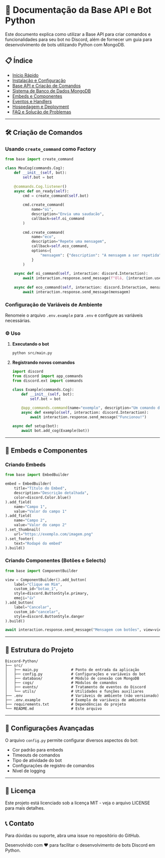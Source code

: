 # 🚀 Documentação da Base API e Bot Python

Este documento explica como utilizar a Base API para criar comandos e funcionalidades para seu bot no Discord, além de fornecer um guia para desenvolvimento de bots utilizando Python com MongoDB.

## 📋 Índice

- [Início Rápido](./wiki/Quick-Start)
- [Instalação e Configuração](./wiki/Installation-and-Configuration)
- [Base API e Criação de Comandos](./wiki/Base-API-and-Commands)
- [Sistema de Banco de Dados MongoDB](./wiki/MongoDB-Database)
- [Embeds e Componentes](./wiki/Embeds-and-Components)
- [Eventos e Handlers](./wiki/Events-and-Handlers)
- [Hospedagem e Deployment](./wiki/Hosting-and-Deployment)
- [FAQ e Solução de Problemas](./wiki/FAQ-and-Troubleshooting)

---

## 🛠️ Criação de Comandos

### Usando `create_command` como Factory

```python
from base import create_command

class MeuCog(commands.Cog):
    def __init__(self, bot):
        self.bot = bot
        
    @commands.Cog.listener()
    async def on_ready(self):
        cmd = create_command(self.bot)
        
        cmd.create_command(
            name="oi",
            description="Envia uma saudacão",
            callback=self.oi_command
        )
        
        cmd.create_command(
            name="eco",
            description="Repete uma mensagem",
            callback=self.eco_command,
            options={
                "mensagem": {"description": "A mensagem a ser repetida"}
            }
        )
        
    async def oi_command(self, interaction: discord.Interaction):
        await interaction.response.send_message(f"Olá, {interaction.user.mention}!")
        
    async def eco_command(self, interaction: discord.Interaction, mensagem: str):
        await interaction.response.send_message(mensagem)
```

### Configuração de Variáveis de Ambiente

Renomeie o arquivo `.env.example` para `.env` e configure as variáveis necessárias.

### ⚙️ Uso

1. **Executando o bot**
   ```bash
   python src/main.py
   ```

2. **Registrando novos comandos**  
   ```python
   import discord
   from discord import app_commands
   from discord.ext import commands

   class Example(commands.Cog):
       def __init__(self, bot):
           self.bot = bot
       
       @app_commands.command(name="exemplo", description="Um comando de exemplo")
       async def exemplo(self, interaction: discord.Interaction):
           await interaction.response.send_message("Funcionou!")

   async def setup(bot):
       await bot.add_cog(Example(bot))
   ```

---

## 🎨 Embeds e Componentes

### Criando Embeds

```python
from base import EmbedBuilder

embed = EmbedBuilder(
    title="Título do Embed",
    description="Descrição detalhada",
    color=discord.Color.blue()
).add_field(
    name="Campo 1",
    value="Valor do campo 1"
).add_field(
    name="Campo 2",
    value="Valor do campo 2"
).set_thumbnail(
    url="https://exemplo.com/imagem.png"
).set_footer(
    text="Rodapé do embed"
).build()
```

### Criando Componentes (Botões e Selects)

```python
from base import ComponentBuilder

view = ComponentBuilder().add_button(
    label="Clique em Mim",
    custom_id="botao_1",
    style=discord.ButtonStyle.primary,
    emoji="👍"
).add_button(
    label="Cancelar",
    custom_id="cancelar",
    style=discord.ButtonStyle.danger
).build()

await interaction.response.send_message("Mensagem com botões", view=view)
```

---

## 📁 Estrutura do Projeto

```
Discord-Python/
├── src/
│   ├── main.py               # Ponto de entrada da aplicação
│   ├── config.py             # Configurações e variáveis do bot
│   ├── database/             # Módulo de conexão com MongoDB
│   ├── cogs/                 # Módulos de comandos
│   ├── events/               # Tratamento de eventos do Discord
│   └── utils/                # Utilidades e funções auxiliares
├── .env                      # Variáveis de ambiente (não versionado)
├── .env.example              # Exemplo de variáveis de ambiente
├── requirements.txt          # Dependências do projeto
└── README.md                 # Este arquivo
```

---

## 🔧 Configurações Avançadas

O arquivo `config.py` permite configurar diversos aspectos do bot:

- Cor padrão para embeds
- Timeouts de comandos
- Tipo de atividade do bot
- Configurações de registro de comandos
- Nível de logging

---

## 📝 Licença

Este projeto está licenciado sob a licença MIT - veja o arquivo LICENSE para mais detalhes.

## 📞 Contato

Para dúvidas ou suporte, abra uma issue no repositório do GitHub.

Desenvolvido com ❤️ para facilitar o desenvolvimento de bots Discord em Python.

